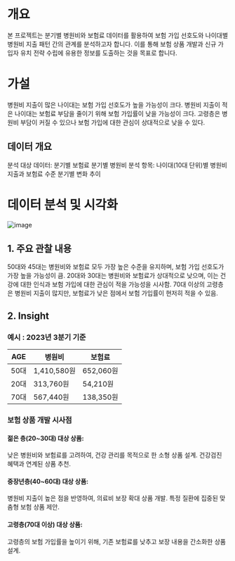 # 개요
본 프로젝트는 분기별 병원비와 보험료 데이터를 활용하여 보험 가입 선호도와 나이대별 병원비 지출 패턴 간의 관계를 분석하고자 합니다. 이를 통해 보험 상품 개발과 신규 가입자 유치 전략 수립에 유용한 정보를 도출하는 것을 목표로 합니다.

# 가설
병원비 지출이 많은 나이대는 보험 가입 선호도가 높을 가능성이 크다.
병원비 지출이 적은 나이대는 보험료 부담을 줄이기 위해 보험 가입률이 낮을 가능성이 크다.
고령층은 병원비 부담이 커질 수 있으나 보험 가입에 대한 관심이 상대적으로 낮을 수 있다.

## 데이터 개요
분석 대상 데이터:
분기별 보험료
분기별 병원비
분석 항목:
나이대(10대 단위)별 병원비 지출과 보험료 수준
분기별 변화 추이

# 데이터 분석 및 시각화
![image](https://github.com/user-attachments/assets/928e14c2-7009-4b1f-94cc-8b6d9e2b6507)

## 1. 주요 관찰 내용
50대와 45대는 병원비와 보험료 모두 가장 높은 수준을 유지하며, 보험 가입 선호도가 가장 높을 가능성이 큼.
20대와 30대는 병원비와 보험료가 상대적으로 낮으며, 이는 건강에 대한 인식과 보험 가입에 대한 관심이 적을 가능성을 시사함.
70대 이상의 고령층은 병원비 지출이 많지만, 보험료가 낮은 점에서 보험 가입률이 현저히 적을 수 있음.

## 2. Insight
### 예시 : 2023년 3분기 기준
| AGE | 병원비 | 보험료 |
| -- | -- | -- |
| 50대 |1,410,580원 | 652,060원 |
| 20대 | 313,760원 | 54,210원 |
| 70대 | 567,440원 | 138,350원 |

### 보험 상품 개발 시사점
#### 젊은 층(20~30대) 대상 상품:
낮은 병원비와 보험료를 고려하여, 건강 관리를 목적으로 한 소형 상품 설계.
건강검진 혜택과 연계된 상품 추천.

#### 중장년층(40~60대) 대상 상품:
병원비 지출이 높은 점을 반영하여, 의료비 보장 확대 상품 개발.
특정 질환에 집중된 맞춤형 보험 상품 제안.

#### 고령층(70대 이상) 대상 상품:
고령층의 보험 가입률을 높이기 위해, 기존 보험료를 낮추고 보장 내용을 간소화한 상품 설계.

